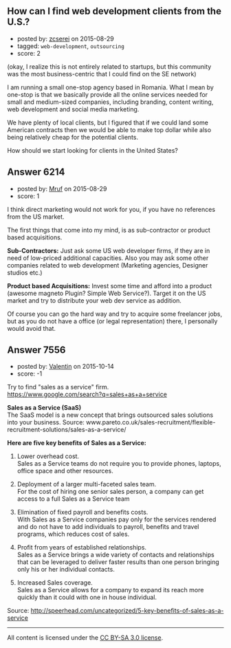 ## How can I find web development clients from the U.S.?

- posted by: [zcserei](https://stackexchange.com/users/2612002/zcserei) on 2015-08-29
- tagged: `web-development`, `outsourcing`
- score: 2

<p>(okay, I realize this is not entirely related to startups, but this community was the most business-centric that I could find on the SE network)</p>

<p>I am running a small one-stop agency based in Romania. What I mean by one-stop is that we basically provide all the online services needed for small and medium-sized companies, including branding, content writing, web development and social media marketing.</p>

<p>We have plenty of local clients, but I figured that if we could land some American contracts then we would be able to make top dollar while also being relatively cheap for the potential clients.</p>

<p>How should we start looking for clients in the United States?</p>



## Answer 6214

- posted by: [Mruf](https://stackexchange.com/users/3246202/mruf) on 2015-08-29
- score: 1

<p>I think direct marketing would not work for you, if you have no references from the US market.</p>

<p>The first things that come into my mind, is as sub-contractor or product based acquisitions.</p>

<p><strong>Sub-Contractors:</strong> Just ask some US web developer firms, if they are in need of low-priced additional capacities. Also you may ask some other companies related to web development (Marketing agencies, Designer studios etc.)</p>

<p><strong>Product based Acquisitions:</strong> Invest some time and afford into a product (awesome magneto Plugin? Simple Web Service?). Target it on the US market and try to distribute your web dev service as addition.</p>

<p>Of course you can go the hard way and try to acquire some freelancer jobs, but as you do not have a office (or legal representation) there, I personally would avoid that.</p>



## Answer 7556

- posted by: [Valentin](https://stackexchange.com/users/7110039/valentin) on 2015-10-14
- score: -1

<p>Try to find "sales as a service" firm.<br>
<a href="https://www.google.com/search?q=sales+as+a+service" rel="nofollow">https://www.google.com/search?q=sales+as+a+service</a></p>

<p><strong>Sales as a Service (SaaS)</strong><br>
The SaaS model is a new concept that brings outsourced sales solutions into your business.
Source: www.pareto.co.uk/sales-recruitment/flexible-recruitment-solutions/sales-as-a-service/</p>

<p><strong>Here are five key benefits of Sales as a Service:</strong></p>

<ol>
<li><p>Lower overhead cost.<br>
Sales as a Service teams do not require you to provide phones, laptops, office space and other resources.</p></li>
<li><p>Deployment of a larger multi-faceted sales team.<br>
For the cost of hiring one senior sales person, a company can get access to a full Sales as a Service team</p></li>
<li><p>Elimination of fixed payroll and benefits costs.<br>
With Sales as a Service companies pay only for the services rendered and do not have to add individuals to payroll, benefits and travel programs, which reduces cost of sales.</p></li>
<li><p>Profit from years of established relationships.<br>
Sales as a Service brings a wide variety of contacts and relationships that can be leveraged to deliver faster results than one person bringing only his or her individual contacts.</p></li>
<li><p>Increased Sales coverage.<br>
Sales as a Service allows for a company to expand its reach more quickly than it could with one in house individual.</p></li>
</ol>

<p>Source: <a href="http://speerhead.com/uncategorized/5-key-benefits-of-sales-as-a-service" rel="nofollow">http://speerhead.com/uncategorized/5-key-benefits-of-sales-as-a-service</a></p>




---

All content is licensed under the [CC BY-SA 3.0 license](https://creativecommons.org/licenses/by-sa/3.0/).
